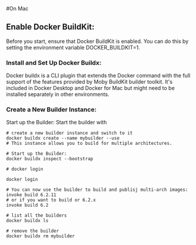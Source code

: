 
#On Mac

## Enable Docker BuildKit:
Before you start, ensure that Docker BuildKit is enabled. You can do this by setting the environment variable DOCKER_BUILDKIT=1.

### Install and Set Up Docker Buildx:
Docker buildx is a CLI plugin that extends the Docker command with the full support of the features provided by Moby BuildKit builder toolkit. It's included in Docker Desktop and Docker for Mac but might need to be installed separately in other environments.

### Create a New Builder Instance:


Start up the Builder:
Start the builder with

```
# create a new builder instance and switch to it
docker buildx create --name mybuilder --use
# This instance allows you to build for multiple architectures.

# Start up the Builder:
docker buildx inspect --bootstrap

# docker login

docker login

# You can now use the builder to build and publisj multi-arch images:
invoke build 6.2.11
# or if you want to build or 6.2.x
invoke build 6.2 

# list all the builders
docker buildx ls

# remove the builder
docker buildx rm mybuilder
```
